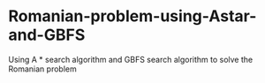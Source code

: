 # Romanian-problem-using-Astar-and-GBFS
Using A * search algorithm and GBFS search algorithm to solve the Romanian problem
